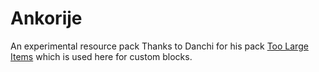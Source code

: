 # Ankorije
An experimental resource pack
Thanks to Danchi for his pack [Too Large Items](https://www.planetminecraft.com/texture-pack/too-large-items/) which is used here for custom blocks.